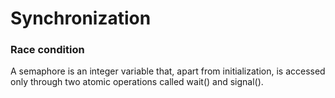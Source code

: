 # Synchronization

### Race condition

A semaphore is an integer variable that, apart from initialization, is accessed only through two
atomic operations called wait() and signal().